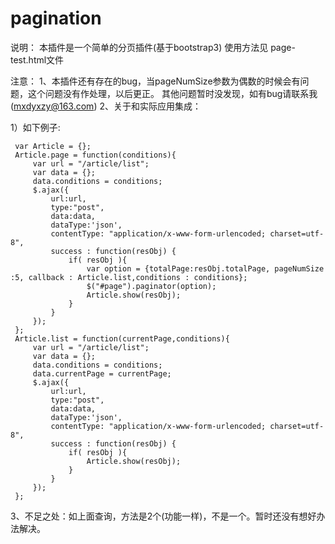 # pagination
说明： 本插件是一个简单的分页插件(基于bootstrap3) 使用方法见 page-test.html文件

注意： 1、本插件还有存在的bug，当pageNumSize参数为偶数的时候会有问题，这个问题没有作处理，以后更正。
其他问题暂时没发现，如有bug请联系我(mxdyxzy@163.com)
2、关于和实际应用集成：

1）如下例子:

     var Article = {};
     Article.page = function(conditions){
         var url = "/article/list";
         var data = {};
         data.conditions = conditions;
         $.ajax({
             url:url,
             type:"post",
             data:data,
             dataType:'json',
             contentType: "application/x-www-form-urlencoded; charset=utf-8",
             success : function(resObj) {
                 if( resObj ){
                     var option = {totalPage:resObj.totalPage, pageNumSize :5, callback : Article.list,conditions : conditions};
                     $("#page").paginator(option);
                     Article.show(resObj);
                 }
             }
         });
     };
     Article.list = function(currentPage,conditions){
         var url = "/article/list";
         var data = {};
         data.conditions = conditions;
         data.currentPage = currentPage;
         $.ajax({
             url:url,
             type:"post",
             data:data,
             dataType:'json',
             contentType: "application/x-www-form-urlencoded; charset=utf-8",
             success : function(resObj) {
                 if( resObj ){
                     Article.show(resObj);
                 }
             }
         });
     };


3、不足之处：如上面查询，方法是2个(功能一样)，不是一个。暂时还没有想好办法解决。

